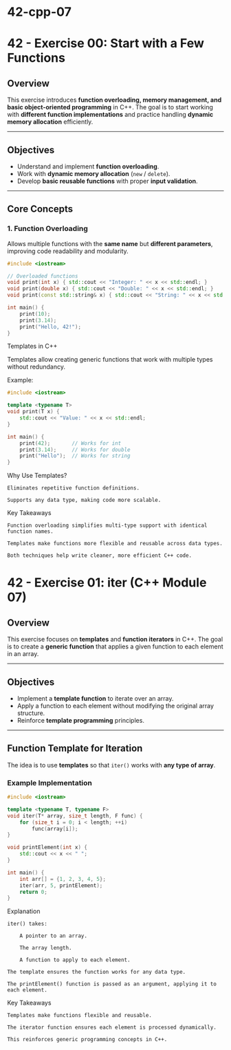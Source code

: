 # 42-cpp-07
# **42 - Exercise 00: Start with a Few Functions**

## **Overview**
This exercise introduces **function overloading, memory management, and basic object-oriented programming** in C++. The goal is to start working with **different function implementations** and practice handling **dynamic memory allocation** efficiently.

---

## **Objectives**
- Understand and implement **function overloading**.
- Work with **dynamic memory allocation** (`new` / `delete`).
- Develop **basic reusable functions** with proper **input validation**.

---

## **Core Concepts**
### **1. Function Overloading**
Allows multiple functions with the **same name** but **different parameters**, improving code readability and modularity.

```cpp
#include <iostream>

// Overloaded functions
void print(int x) { std::cout << "Integer: " << x << std::endl; }
void print(double x) { std::cout << "Double: " << x << std::endl; }
void print(const std::string& x) { std::cout << "String: " << x << std::endl; }

int main() {
    print(10);
    print(3.14);
    print("Hello, 42!");
}
```
Templates in C++

Templates allow creating generic functions that work with multiple types without redundancy.

Example:

```cpp
#include <iostream>

template <typename T>
void print(T x) {
    std::cout << "Value: " << x << std::endl;
}

int main() {
    print(42);       // Works for int
    print(3.14);     // Works for double
    print("Hello");  // Works for string
}

```

Why Use Templates?

    Eliminates repetitive function definitions.

    Supports any data type, making code more scalable.

Key Takeaways

    Function overloading simplifies multi-type support with identical function names.

    Templates make functions more flexible and reusable across data types.

    Both techniques help write cleaner, more efficient C++ code.
# **42 - Exercise 01: iter (C++ Module 07)**

## **Overview**
This exercise focuses on **templates** and **function iterators** in C++. The goal is to create a **generic function** that applies a given function to each element in an array.

---

## **Objectives**
- Implement a **template function** to iterate over an array.
- Apply a function to each element without modifying the original array structure.
- Reinforce **template programming** principles.

---

## **Function Template for Iteration**
The idea is to use **templates** so that `iter()` works with **any type of array**.

### **Example Implementation**
```cpp
#include <iostream>

template <typename T, typename F>
void iter(T* array, size_t length, F func) {
    for (size_t i = 0; i < length; ++i)
        func(array[i]);
}

void printElement(int x) {
    std::cout << x << " ";
}

int main() {
    int arr[] = {1, 2, 3, 4, 5};
    iter(arr, 5, printElement);
    return 0;
}
```

Explanation

    iter() takes:

        A pointer to an array.

        The array length.

        A function to apply to each element.

    The template ensures the function works for any data type.

    The printElement() function is passed as an argument, applying it to each element.

Key Takeaways

    Templates make functions flexible and reusable.

    The iterator function ensures each element is processed dynamically.

    This reinforces generic programming concepts in C++.
